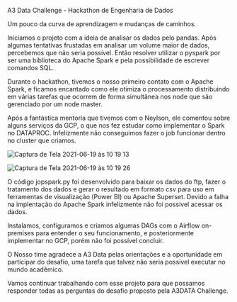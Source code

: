 A3 Data Challenge - Hackathon de Engenharia de Dados

Um pouco da curva de aprendizagem e mudanças de caminhos.

Iniciamos o projeto com a ideia de analisar os dados pelo pandas. Após algumas tentativas frustadas em analisar um volume maior de dados, percebemos que não seria possível. Então resolver utilizar o pyspark por ser uma biblioteca do Apache Spark e pela possibilidade de escrever comandos SQL.

Durante o hackathon, tivemos o nosso primeiro contato com o Apache Spark, e ficamos encantado como ele otimiza o processamento distribuindo em várias tarefas que ocorrem de forma simultânea nos node que são gerenciado por um node master.

Após a fantástica mentoria que tivemos com o Neylson, ele comentou sobre alguns serviços da GCP, o que nos fez estudar como implementar o Spark no DATAPROC. Infelizmente não conseguimos fazer o job funcionar dentro no cluster que criamos.

![Captura de Tela 2021-06-19 às 10 19 13](https://user-images.githubusercontent.com/4883350/122651764-68554500-d111-11eb-89a4-43815fe2b799.png)


![Captura de Tela 2021-06-19 às 10 19 26](https://user-images.githubusercontent.com/4883350/122651769-6db28f80-d111-11eb-8153-0563ec9f19e2.png)

O código jopspark.py foi desenvolvido para baixar os dados do ftp, fazer o tratamento dos dados e gerar o resultado em formato csv para uso em ferramentas de visualização (Power BI) ou Apache Superset. Devido a falha na implentação do Apache Spark infelizmente não foi possivel acessar os dados.

Instalamos, configuramos e criamos algumas DAGs com o Airflow on-premises para entender o seu funcionamento, e posteriormente implementar no GCP, porém não foi possível concluir.

O Nosso time agradece a A3 Data pelas orientações e a oportunidade em participar do desafio, uma tarefa que talvez não seria possível executar no mundo acadêmico.

Vamos continuar trabalhando com esse projeto para que possamos responder todas as perguntas do desafio proposto pela A3DATA Challenge.

